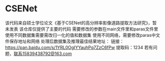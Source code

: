 # CSENet
该代码来自硕士学位论文《基于CSENet的高分辨率影像道路提取方法研究》，暂未发表
该仓库仅提供了主要的代码
需要修改的参数在main文件里和paras文件里
使用不同数据集需要需改归一化的值和数据集
使用不同网络，需要修改paras中文件保存地址和网络
处理后数据集及推理最佳结果地址：
    链接：https://pan.baidu.com/s/1YRL0OgIYYauhPq7ZzC6fPw 
    提取码：1234
若有问题，联系15839438792@163.com
